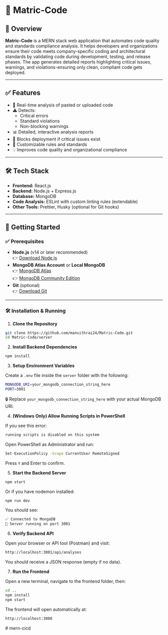 # 🚦 Matric-Code

## 📌 Overview

**Matric-Code** is a MERN stack web application that automates code quality and standards compliance analysis. It helps developers and organizations ensure their code meets company-specific coding and architectural standards by validating code during development, testing, and release phases. The app generates detailed reports highlighting critical issues, warnings, and violations-ensuring only clean, compliant code gets deployed.

---

## ✅ Features

- 🧠 Real-time analysis of pasted or uploaded code  
- ⚠️ Detects:
  - Critical errors
  - Standard violations
  - Non-blocking warnings  
- 📊 Detailed, interactive analysis reports  
- 🚫 Blocks deployment if critical issues exist  
- 🧩 Customizable rules and standards  
- 💡 Improves code quality and organizational compliance  

---

## 🛠️ Tech Stack

- **Frontend:** React.js  
- **Backend:** Node.js + Express.js  
- **Database:** MongoDB  
- **Code Analysis:** ESLint with custom linting rules (extendable)  
- **Other Tools:** Prettier, Husky (optional for Git hooks)  

---

## 🚀 Getting Started

### ✅ Prerequisites

- **Node.js** (v14 or later recommended)  
  👉 [Download Node.js](https://nodejs.org/)  
- **MongoDB Atlas Account** or **Local MongoDB**  
  👉 [MongoDB Atlas](https://www.mongodb.com/cloud/atlas)  
  👉 [MongoDB Community Edition](https://www.mongodb.com/try/download/community)  
- **Git** (optional)  
  👉 [Download Git](https://git-scm.com/downloads)  

---

### 🛠️ Installation & Running

1. **Clone the Repository**
```bash
git clone https://github.com/manvithrai24/Matric-Code.git
cd Matric-Code/server
```

2. **Install Backend Dependencies**
```bash
npm install
```


3. **Setup Environment Variables**

Create a `.env` file inside the `server` folder with the following:
```bash
MONGODB_URI=your_mongodb_connection_string_here
PORT=3001
```


🔒 Replace `your_mongodb_connection_string_here` with your actual MongoDB URI.

4. **(Windows Only) Allow Running Scripts in PowerShell**

If you see this error:

```bash
running scripts is disabled on this system
```

Open PowerShell as Administrator and run:
```bash
Set-ExecutionPolicy -Scope CurrentUser RemoteSigned
```

Press `Y` and Enter to confirm.

5. **Start the Backend Server**
```bash
npm start
```
Or if you have nodemon installed:
```bash
npm run dev
```

You should see:
```bash
✅ Connected to MongoDB
🚀 Server running on port 3001
```

6. **Verify Backend API**

Open your browser or API tool (Postman) and visit:
```bash
http://localhost:3001/api/analyses
```

You should receive a JSON response (empty if no data).

7. **Run the Frontend**

Open a new terminal, navigate to the frontend folder, then:
```bash
cd ..
npm install
npm start
```
The frontend will open automatically at:
```bash
http://localhost:3000
```

#   m e r n - c i c d  
 